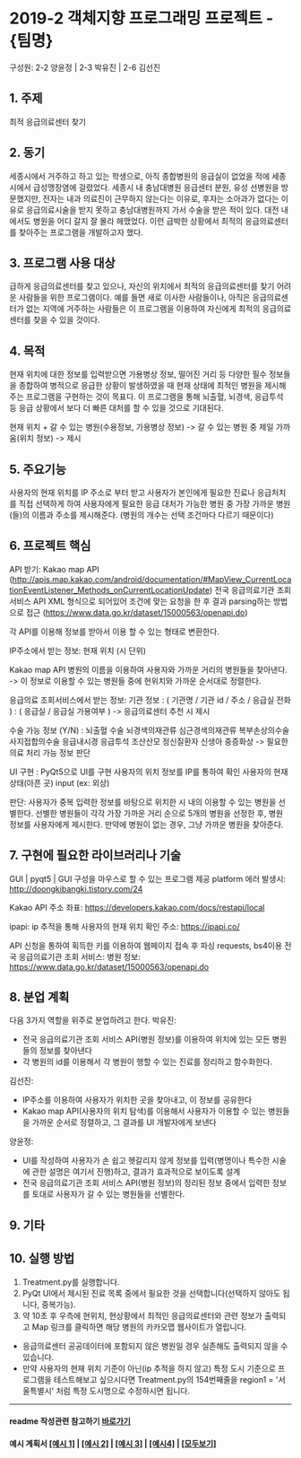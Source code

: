 # 2019-2 객체지향 프로그래밍 프로젝트 - **{팀명}**
구성원: 2-2 양윤정 | 2-3 박유진 | 2-6 김선진

## 1. 주제
최적 응급의료센터 찾기

## 2. 동기
세종시에서 거주하고 하고 있는 학생으로, 아직 종합병원의 응급실이 없었을 적에 세종시에서 급성맹장염에 걸렸었다. 세종시 내 충남대병원 응급센터 분원, 유성 선병원을 방문했지만, 전자는 내과 의료진이 근무하지 않는다는 이유로, 후자는 소아과가 없다는 이유로 응급의료시술을 받지 못하고 충남대병원까지 가서 수술을 받은 적이 있다. 대전 내에서도 병원을 어디 갈지 잘 몰라 헤맸었다. 이런 급박한 상황에서 최적의 응급의료센터를 찾아주는 프로그램을 개발하고자 했다.

## 3. 프로그램 사용 대상
급하게 응급의료센터를 찾고 있으나, 자신의 위치에서 최적의 응급의료센터를 찾기 어려운 사람들을 위한 프로그램이다. 예를 들면 새로 이사한 사람들이나, 아직은 응급의료센터가 없는 지역에 거주하는 사람들은 이 프로그램을 이용하여 자신에게 최적의 응급의료센터를 찾을 수 있을 것이다.

## 4. 목적
현재 위치에 대한 정보를 입력받으면 가용병상 정보, 떨어진 거리 등 다양한 필수 정보들을 종합하여 병적으로 응급한 상황이 발생하였을 때 현재 상태에 최적인 병원을 제시해주는 프로그램을 구현하는 것이 목표다. 이 프로그램을 통해 뇌출혈, 뇌경색, 응급투석 등 응급 상황에서 보다 더 빠른 대처를 할 수 있을 것으로 기대된다.

현재 위치 + 갈 수 있는 병원(수용정보, 가용병상 정보) -> 갈 수 있는 병원 중 제일 가까움(위치 정보) -> 제시


## 5. 주요기능
사용자의 현재 위치를 IP 주소로 부터 받고
사용자가 본인에게 필요한 진료나 응급처치를 직접 선택하게 하여
사용자에게 필요한 응급 대처가 가능한 병원 중 가장 가까운 병원(들)의 이름과 주소를 제시해준다. (병원의 개수는 선택 조건마다 다르기 때문이다)


## 6. 프로젝트 핵심
API 받기:
Kakao map API
(http://apis.map.kakao.com/android/documentation/#MapView_CurrentLocationEventListener_Methods_onCurrentLocationUpdate)
전국 응급의료기관 조회 서비스 API
XML 형식으로 되어있어 조건에 맞는 요청을 한 후 결과 parsing하는 방법으로 접근
(https://www.data.go.kr/dataset/15000563/openapi.do)

각 API를 이용해 정보를 받아서 이용 할 수 있는 형태로 변환한다.

IP주소에서 받는 정보:
현재 위치 (시 단위)

Kakao map API
병원의 이름을 이용하여 사용자와 가까운 거리의 병원들을 찾아낸다.
-> 이 정보로 이용할 수 있는 병원들 중에 현위치와 가까운 순서대로 정렬한다.

응급의료 조회서비스에서 받는 정보:
기관 정보
: ( 기관명 / 기관 id / 주소 / 응급실 전화 )
: ( 응급실 / 응급실 가용여부 )
-> 응급의료센터 추천 시 제시

수술 가능 정보 (Y/N)
: 뇌출혈 수술
뇌경색의재관류
심근경색의재관류
복부손상의수술
사지접합의수술
응급내시경
응급투석
조산산모
정신질환자
신생아
중증화상
-> 필요한 의료 처리 가능 정보 판단 

UI 구현 :
PyQt5으로 UI를 구현
사용자의 위치 정보를 IP를 통하여 확인
사용자의 현재 상태(아픈 곳) input (ex: 외상)

판단:
사용자가 중복 입력한 정보를 바탕으로 위치한 시 내의 이용할 수 있는 병원을 선별한다.
선별한 병원들이 각각 가장 가까운 거리 순으로 5개의 병원을 선정한 후, 병원 정보를 사용자에게 제시한다. 
만약에 병원이 없는 경우, 그냥 가까운 병원을 찾아준다. 


## 7. 구현에 필요한 라이브러리나 기술
GUI | pyqt5 | GUI 구성을 마우스로 할 수 있는 프로그램 제공
platform 에러 발생시: http://doongkibangki.tistory.com/24
 
Kakao API
주소 좌표: https://developers.kakao.com/docs/restapi/local

ipapi: ip 추적을 통해 사용자의 현재 위치 확인
주소: https://ipapi.co/

API 신청을 통하여 획득한 키를 이용하여 웹페이지 접속 후 파싱
requests, bs4이용
전국 응급의료기관 조회 서비스:
병원 정보:  https://www.data.go.kr/dataset/15000563/openapi.do


## 8. **분업 계획**
다음 3가지 역할을 위주로 분업하려고 한다.
박유진:
- 전국 응급의료기관 조회 서비스 API(병원 정보)를 이용하여 위치에 있는 모든 병원들의 정보를 찾아낸다
- 각 병원의 id를 이용해서 각 병원이 행할 수 있는 진료를 정리하고 함수화한다.

김선진:
- IP주소를 이용하여 사용자가 위치한 곳을 찾아내고, 이 정보를 공유한다
- Kakao map API(사용자의 위치 탐색)를 이용해서 사용자가 이용할 수 있는 병원들을 가까운 순서로 정렬하고, 그 결과를 UI 개발자에게 보낸다

양윤정:
- UI를 작성하여 사용자가 손 쉽고 헷갈리지 않게 정보를 입력(병명이나 특수한 시술에 관한 설명은 여기서 진행)하고, 결과가 효과적으로 보이도록 설계
- 전국 응급의료기관 조회 서비스 API(병원 정보)의 정리된 정보 중에서 입력한 정보를 토대로 사용자가 갈 수 있는 병원들을 선별한다.


## 9. 기타

## 10. 실행 방법
1. Treatment.py를 실행합니다.
2. PyQt UI에서 제시된 진료 목록 중에서 필요한 것을 선택합니다(선택하지 않아도 됩니다, 중복가능).
3. 약 10초 후 우측에 현위치, 현상황에서 최적인 응급의료센터와 관련 정보가 출력되고 Map 링크를 클릭하면 해당 병원의 카카오맵 웹사이트가 열립니다.
* 응급의료센터 공공데이터에 포함되지 않은 병원일 경우 실존해도 출력되지 않을 수 있습니다.
* 만약 사용자의 현재 위치 기준이 아닌(ip 추적을 하지 않고) 특정 도시 기준으로 프로그램을 테스트해보고 싶으시다면 Treatment.py의 154번째줄을 region1 = '서울특별시' 처럼 특정 도시명으로 수정하시면 됩니다.

<hr>

#### readme 작성관련 참고하기 [바로가기](https://heropy.blog/2017/09/30/markdown/)

#### 예시 계획서 [[예시 1]](https://docs.google.com/document/d/1hcuGhTtmiTUxuBtr3O6ffrSMahKNhEj33woE02V-84U/edit?usp=sharing) | [[예시 2]](https://docs.google.com/document/d/1FmxTZvmrroOW4uZ34Xfyyk9ejrQNx6gtsB6k7zOvHYE/edit?usp=sharing) | [[예시 3]](https://github.com/goldmango328/2018-OOP-Python-Light) | [[예시4]](https://github.com/ssy05468/2018-OOP-Python-lightbulb) | [[모두보기]](https://github.com/kadragon/oop_project_ex/network/members)
